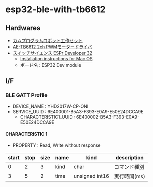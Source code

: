 # esp32-ble-with-tb6612

## Hardwares

- [カムプログラムロボット工作セット](http://www.tamiya.com/japan/products/70227/index.html)
- [AE-TB6612 2ch PWMモータードライバ](http://akizukidenshi.com/download/ds/akizuki/AE-TB6612.pdf)
- [スイッチサイエンス ESPr Developer 32](https://www.switch-science.com/catalog/3210/)
  - [Installation instructions for Mac OS](https://github.com/espressif/arduino-esp32/blob/master/docs/arduino-ide/mac.md)
  - ボード名 : ESP32 Dev module

## I/F

### BLE GATT Profile

- DEVICE_NAME : YHD2017W-CP-ONI
- SERVICE_UUID : 6E400001-B5A3-F393-E0A9-E50E24DCCA9E
  - CHARACTERISTIC1_UUID : 6E400002-B5A3-F393-E0A9-E50E24DCCA9E

#### CHARACTERISTIC 1

- PROPERTY : Read, Write without response

| start | stop | size | name | kind | description | 
|-------|-----|-----|-----|-----|-----|
| 0 | 2 | 3 | kind | char | コマンド種別 |
| 3 | 5 | 2 | time | unsigned int16 | 実行時間(ms) |
